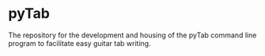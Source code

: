 pyTab
=====

The repository for the development and housing of the pyTab command line program to facilitate easy guitar tab writing.
